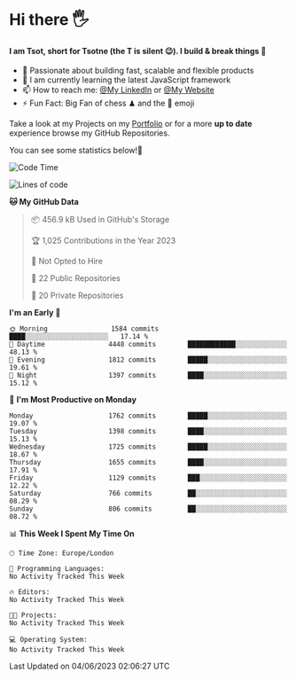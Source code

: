 # Hi there :raised_hand_with_fingers_splayed:
#### I am Tsot, short for Tsotne (the T is silent :wink:). I build & break things :space_invader:
- :telescope: Passionate about building fast, scalable and flexible products
- :seedling: I am currently learning the latest JavaScript framework 
- :mailbox: How to reach me: [@My LinkedIn](https://www.linkedin.com/in/tsotne-gvadzabia/) or [@My Website](https://tsotne.co.uk/contact)
- :zap: Fun Fact: Big Fan of chess ♟ and the 👾 emoji

Take a look at my Projects on my [Portfolio](https://tsotne.co.uk/) or for a more **up to date** experience browse my GitHub Repositories.

You can see some statistics below!:space_invader:
<!--START_SECTION:waka-->
![Code Time](http://img.shields.io/badge/Code%20Time-761%20hrs%202%20mins-blue)

![Lines of code](https://img.shields.io/badge/From%20Hello%20World%20I%27ve%20Written-5.2%20million%20lines%20of%20code-blue)

**🐱 My GitHub Data** 

> 📦 456.9 kB Used in GitHub's Storage 
 > 
> 🏆 1,025 Contributions in the Year 2023
 > 
> 🚫 Not Opted to Hire
 > 
> 📜 22 Public Repositories 
 > 
> 🔑 20 Private Repositories 
 > 
**I'm an Early 🐤** 

```text
🌞 Morning                1584 commits        ████░░░░░░░░░░░░░░░░░░░░░   17.14 % 
🌆 Daytime                4448 commits        ████████████░░░░░░░░░░░░░   48.13 % 
🌃 Evening                1812 commits        █████░░░░░░░░░░░░░░░░░░░░   19.61 % 
🌙 Night                  1397 commits        ████░░░░░░░░░░░░░░░░░░░░░   15.12 % 
```
📅 **I'm Most Productive on Monday** 

```text
Monday                   1762 commits        █████░░░░░░░░░░░░░░░░░░░░   19.07 % 
Tuesday                  1398 commits        ████░░░░░░░░░░░░░░░░░░░░░   15.13 % 
Wednesday                1725 commits        █████░░░░░░░░░░░░░░░░░░░░   18.67 % 
Thursday                 1655 commits        ████░░░░░░░░░░░░░░░░░░░░░   17.91 % 
Friday                   1129 commits        ███░░░░░░░░░░░░░░░░░░░░░░   12.22 % 
Saturday                 766 commits         ██░░░░░░░░░░░░░░░░░░░░░░░   08.29 % 
Sunday                   806 commits         ██░░░░░░░░░░░░░░░░░░░░░░░   08.72 % 
```


📊 **This Week I Spent My Time On** 

```text
🕑︎ Time Zone: Europe/London

💬 Programming Languages: 
No Activity Tracked This Week

🔥 Editors: 
No Activity Tracked This Week

🐱‍💻 Projects: 
No Activity Tracked This Week

💻 Operating System: 
No Activity Tracked This Week
```


 Last Updated on 04/06/2023 02:06:27 UTC
<!--END_SECTION:waka-->
